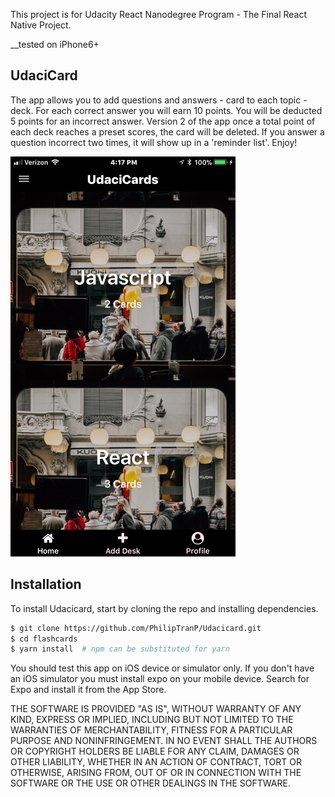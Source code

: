 This project is for Udacity React Nanodegree Program - The Final React Native Project.

__tested on iPhone6+


## UdaciCard

The app allows you to add questions and answers - card to each topic - deck. For each correct answer you will earn 10 points. You will be deducted 5 points for an incorrect answer. Version 2 of the app once a total point of each deck reaches a preset scores, the card will be deleted. If you answer a question incorrect two times, it will show up in a 'reminder list'. Enjoy!

![Udacicard](./app/assets/images/AppImage.png?raw=true "UdaciCard")


## Installation
To install Udacicard, start by cloning the repo and installing dependencies.
```bash
$ git clone https://github.com/PhilipTranP/Udacicard.git
$ cd flashcards
$ yarn install  # npm can be substituted for yarn
```
You should test this app on iOS device or simulator only. If you don't have an iOS simulator you must install expo on your mobile device. Search for Expo and install it from the App Store.


THE SOFTWARE IS PROVIDED "AS IS", WITHOUT WARRANTY OF ANY KIND, EXPRESS OR IMPLIED, INCLUDING BUT NOT LIMITED TO THE WARRANTIES OF MERCHANTABILITY, FITNESS FOR A PARTICULAR PURPOSE AND NONINFRINGEMENT. IN NO EVENT SHALL THE AUTHORS OR COPYRIGHT HOLDERS BE LIABLE FOR ANY CLAIM, DAMAGES OR OTHER LIABILITY, WHETHER IN AN ACTION OF CONTRACT, TORT OR OTHERWISE, ARISING FROM, OUT OF OR IN CONNECTION WITH THE SOFTWARE OR THE USE OR OTHER DEALINGS IN THE SOFTWARE.
